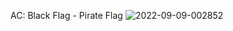 AC: Black Flag - Pirate Flag
![2022-09-09-002852](https://user-images.githubusercontent.com/82458228/189244062-07829c0c-12f5-40a5-8c2f-e68add94c8ec.png)
